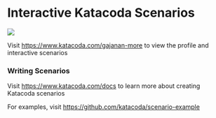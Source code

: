 # Interactive Katacoda Scenarios

[![](http://shields.katacoda.com/katacoda/gajanan-more/count.svg)](https://www.katacoda.com/gajanan-more "Get your profile on Katacoda.com")

Visit https://www.katacoda.com/gajanan-more to view the profile and interactive scenarios

### Writing Scenarios
Visit https://www.katacoda.com/docs to learn more about creating Katacoda scenarios

For examples, visit https://github.com/katacoda/scenario-example
